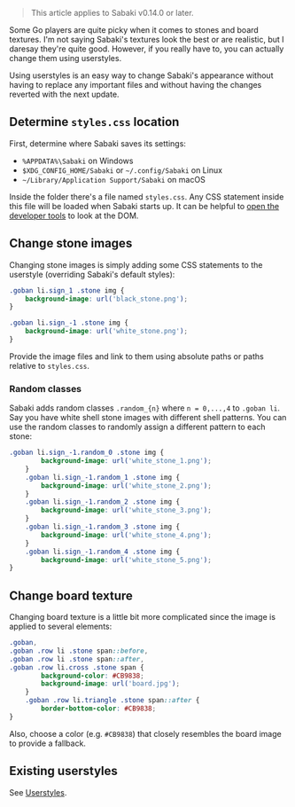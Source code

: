 > This article applies to Sabaki v0.14.0 or later.

Some Go players are quite picky when it comes to stones and board textures. I'm not saying Sabaki's textures look the best or are realistic, but I daresay they're quite good. However, if you really have to, you can actually change them using userstyles.

Using userstyles is an easy way to change Sabaki's appearance without having to replace any important files and without having the changes reverted with the next update.

## Determine `styles.css` location

First, determine where Sabaki saves its settings:

* `%APPDATA%\Sabaki` on Windows
* `$XDG_CONFIG_HOME/Sabaki` or `~/.config/Sabaki` on Linux
* `~/Library/Application Support/Sabaki` on macOS

Inside the folder there's a file named `styles.css`. Any CSS statement inside this file will be loaded when Sabaki starts up. It can be helpful to [open the developer tools](debugging.md) to look at the DOM.

## Change stone images

Changing stone images is simply adding some CSS statements to the userstyle (overriding Sabaki's default styles):

~~~css
.goban li.sign_1 .stone img {
    background-image: url('black_stone.png');
}

.goban li.sign_-1 .stone img {
    background-image: url('white_stone.png');
}
~~~

Provide the image files and link to them using absolute paths or paths relative to `styles.css`.

### Random classes

Sabaki adds random classes `.random_{n}` where `n = 0,...,4` to `.goban li`. Say you have white shell stone images with different shell patterns. You can use the random classes to randomly assign a different pattern to each stone:

~~~css
.goban li.sign_-1.random_0 .stone img {
        background-image: url('white_stone_1.png');
    }
    .goban li.sign_-1.random_1 .stone img {
        background-image: url('white_stone_2.png');
    }
    .goban li.sign_-1.random_2 .stone img {
        background-image: url('white_stone_3.png');
    }
    .goban li.sign_-1.random_3 .stone img {
        background-image: url('white_stone_4.png');
    }
    .goban li.sign_-1.random_4 .stone img {
        background-image: url('white_stone_5.png');
}
~~~

## Change board texture

Changing board texture is a little bit more complicated since the image is applied to several elements:

~~~css
.goban,
.goban .row li .stone span::before,
.goban .row li .stone span::after,
.goban .row li.cross .stone span {
        background-color: #CB9838;
        background-image: url('board.jpg');
    }
    .goban .row li.triangle .stone span::after {
        border-bottom-color: #CB9838;
}
~~~

Also, choose a color (e.g. `#CB9838`) that closely resembles the board image to provide a fallback.

## Existing userstyles

See [Userstyles](userstyles.md).
